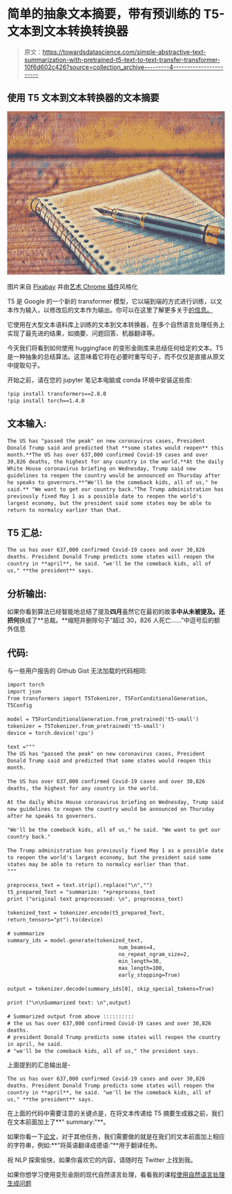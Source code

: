 # 简单的抽象文本摘要，带有预训练的 T5-文本到文本转换转换器

> 原文：<https://towardsdatascience.com/simple-abstractive-text-summarization-with-pretrained-t5-text-to-text-transfer-transformer-10f6d602c426?source=collection_archive---------4----------------------->

## 使用 T5 文本到文本转换器的文本摘要

![](img/4820e1afe552d93d191ead31431966e4.png)

图片来自 [Pixabay](https://pixabay.com/) 并由[艺术 Chrome 插件](https://chrome.google.com/webstore/detail/aiartist/odfcplkplkaoehpnclejafhhodpmjjmk)风格化

T5 是 Google 的一个新的 transformer 模型，它以端到端的方式进行训练，以文本作为输入，以修改后的文本作为输出。你可以在这里了解更多关于[的信息。](https://ai.googleblog.com/2020/02/exploring-transfer-learning-with-t5.html)

它使用在大型文本语料库上训练的文本到文本转换器，在多个自然语言处理任务上实现了最先进的结果，如摘要、问题回答、机器翻译等。

今天我们将看到如何使用 huggingface 的变形金刚库来总结任何给定的文本。T5 是一种抽象的总结算法。这意味着它将在必要时重写句子，而不仅仅是直接从原文中提取句子。

开始之前，请在您的 jupyter 笔记本电脑或 conda 环境中安装这些库:

```
!pip install transformers==2.8.0
!pip install torch==1.4.0
```

## 文本输入:

```
The US has "passed the peak" on new coronavirus cases, President Donald Trump said and predicted that **some states would reopen** this month.**The US has over 637,000 confirmed Covid-19 cases and over 30,826 deaths, the highest for any country in the world.**At the daily White House coronavirus briefing on Wednesday, Trump said new guidelines to reopen the country would be announced on Thursday after he speaks to governors.**"We'll be the comeback kids, all of us," he said.** "We want to get our country back."The Trump administration has previously fixed May 1 as a possible date to reopen the world's largest economy, but the president said some states may be able to return to normalcy earlier than that.
```

## T5 汇总:

```
The us has over 637,000 confirmed Covid-19 cases and over 30,826 deaths. President Donald Trump predicts some states will reopen the country in **april**, he said. "we'll be the comeback kids, all of us," **the president** says.
```

## 分析输出:

如果你看到算法已经智能地总结了提及**四月**虽然它在最初的故事**中从未被提及。**还把**何**换成了**总裁。**缩短并删除句子“超过 30，826 人死亡……”中逗号后的额外信息

## 代码:

与一些用户报告的 Github Gist 无法加载的代码相同:

```
import torch
import json 
from transformers import T5Tokenizer, T5ForConditionalGeneration, T5Config

model = T5ForConditionalGeneration.from_pretrained('t5-small')
tokenizer = T5Tokenizer.from_pretrained('t5-small')
device = torch.device('cpu')

text ="""
The US has "passed the peak" on new coronavirus cases, President Donald Trump said and predicted that some states would reopen this month.

The US has over 637,000 confirmed Covid-19 cases and over 30,826 deaths, the highest for any country in the world.

At the daily White House coronavirus briefing on Wednesday, Trump said new guidelines to reopen the country would be announced on Thursday after he speaks to governors.

"We'll be the comeback kids, all of us," he said. "We want to get our country back."

The Trump administration has previously fixed May 1 as a possible date to reopen the world's largest economy, but the president said some states may be able to return to normalcy earlier than that.
"""

preprocess_text = text.strip().replace("\n","")
t5_prepared_Text = "summarize: "+preprocess_text
print ("original text preprocessed: \n", preprocess_text)

tokenized_text = tokenizer.encode(t5_prepared_Text, return_tensors="pt").to(device)

# summmarize 
summary_ids = model.generate(tokenized_text,
                                    num_beams=4,
                                    no_repeat_ngram_size=2,
                                    min_length=30,
                                    max_length=100,
                                    early_stopping=True)

output = tokenizer.decode(summary_ids[0], skip_special_tokens=True)

print ("\n\nSummarized text: \n",output)

# Summarized output from above ::::::::::
# the us has over 637,000 confirmed Covid-19 cases and over 30,826 deaths. 
# president Donald Trump predicts some states will reopen the country in april, he said. 
# "we'll be the comeback kids, all of us," the president says.
```

上面提到的汇总输出是-

```
The us has over 637,000 confirmed Covid-19 cases and over 30,826 deaths. President Donald Trump predicts some states will reopen the country in **april**, he said. "we'll be the comeback kids, all of us," **the president** says.
```

在上面的代码中需要注意的关键点是，在将文本传递给 T5 摘要生成器之前，我们在文本前面加上了**" summary:"**。

如果你看一下[论文](https://arxiv.org/abs/1910.10683)，对于其他任务，我们需要做的就是在我们的文本前面加上相应的字符串，例如:**“将英语翻译成德语:”**用于翻译任务。

祝 NLP 探索愉快，如果你喜欢它的内容，请随时在 Twitter 上找到我。

如果你想学习使用变形金刚的现代自然语言处理，看看我的课程[使用自然语言处理生成问题](https://www.udemy.com/course/question-generation-using-natural-language-processing/?referralCode=C8EA86A28F5398CBF763)